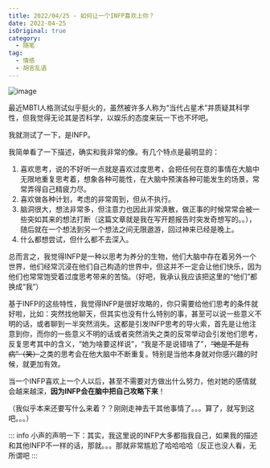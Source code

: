 ```yaml
---
title: 2022/04/25 - 如何让一个INFP喜欢上你？
date: 2022-04-25
isOriginal: true
category:
  - 随笔
tag:
  - 情感
  - 胡言乱语
---
```


![image](https://images.unsplash.com/photo-1646071206496-0d8288613824?crop=entropy&cs=tinysrgb&fit=max&fm=png&ixid=MnwxNDIyNzR8MHwxfGNvbGxlY3Rpb258OTV8MzE3MDk5fHx8fHwyfHwxNjUwODgyMDg1&ixlib=rb-1.2.1&q=80&w=1080)


最近MBTI人格测试似乎挺火的，虽然被许多人称为“当代占星术”并质疑其科学性，但我觉得无论其是否科学，以娱乐的态度来玩一下也不坏吧。

我就测试了一下，是INFP。

我简单看了一下描述，确实和我非常的像。有几个特点是最明显的：

1. 喜欢思考，说的不好听一点就是喜欢过度思考，会把任何在意的事情在大脑中无限地重复思考着，想象各种可能性，在大脑中预演各种可能发生的场景，常常弄得自己精疲力尽。
2. 喜欢做各种计划，考虑的非常周到，但从不执行。
3. 脑洞很大，想法非常多，但注意力也因此非常涣散，做正事的时候常常会被一些突如其来的想法打断（这篇文章就是我在写开题报告时突发奇想写的。。），随后就在一个想法到另一个想法之间无限遨游，回过神来已经是晚上。
4. 什么都想尝试，但什么都不去深入。

总而言之，我觉得INFP是一种以思考为养分的生物，他们大脑中存在着另外一个世界，他们经常沉浸在他们自己构造的世界中，但这并不一定会让他们快乐，因为他们也常常饱受着过度思考带来的苦恼。（好吧，我承认我应该把这里的“他们”都换成“我”）

基于INFP的这些特性，我觉得INFP是很好攻略的，你只需要给他们思考的条件就好啦，比如：突然找他聊天，但其实也没有什么特别的事，甚至可以说一些意义不明的话，或者聊到一半突然消失。这都是引发INFP思考的导火索，首先是让他注意到你，而你的一些意义不明的话或者突然消失之类的反常举动会引发他们思考，反复思考其中的含义，“她为啥要这样说”，“我是不是说错啥了”，~~“她是不是有病”（笑）~~之类的思考会在他大脑中不断重复。特别是当他本身就对你感兴趣的时候，就更加有效。

当一个INFP喜欢上一个人以后，甚至不需要对方做出什么努力，他对她的感情就会越来越深，**因为INFP会在脑中把自己攻略下来**！

（我似乎本来还要写什么来着？？刚刚走神去干其他事情了。。。算了，就写到这吧。。。）

::: info
小声的声明一下：其实，我这里说的INFP大多都指我自己，如果我的描述和其他INFP不一样的话，那就。。。那就非常尴尬了哈哈哈哈（反正也没人看，无所谓吧
:::
